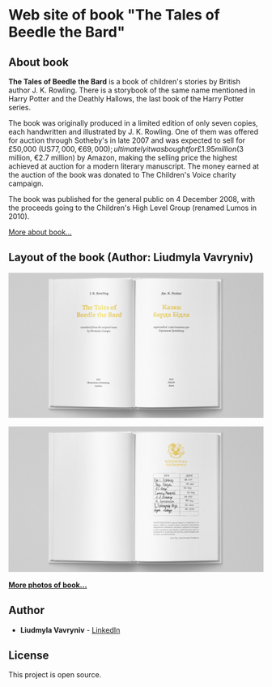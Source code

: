 # Web site of book "The Tales of Beedle the Bard"

## About book

**The Tales of Beedle the Bard** is a book of children's stories by British author J. K. Rowling. There is a storybook of the same name mentioned in Harry Potter and the Deathly Hallows, the last book of the Harry Potter series.

The book was originally produced in a limited edition of only seven copies, each handwritten and illustrated by J. K. Rowling. One of them was offered for auction through Sotheby's in late 2007 and was expected to sell for £50,000 (US$77,000, €69,000); ultimately it was bought for £1.95 million ($3 million, €2.7 million) by Amazon, making the selling price the highest achieved at auction for a modern literary manuscript. The money earned at the auction of the book was donated to The Children's Voice charity campaign.

The book was published for the general public on 4 December 2008, with the proceeds going to the Children's High Level Group (renamed Lumos in 2010).

[More about book...](https://en.wikipedia.org/wiki/The_Tales_of_Beedle_the_Bard)

## Layout of the book (Author: Liudmyla Vavryniv)

![alt txt](https://github.com/LiudmylaVavryniv/LiudmylaVavryniv.github.io/blob/master/images/img_2.jpg)

![alt txt](https://github.com/LiudmylaVavryniv/LiudmylaVavryniv.github.io/blob/master/images/img_12.jpg)

**[More photos of book...](https://github.com/LiudmylaVavryniv/LiudmylaVavryniv.github.io/tree/master/images)**


## Author

* **Liudmyla Vavryniv** - [LinkedIn](https://www.linkedin.com/in/lyudmyla-vavryniv/)

## License

This project is open source.
